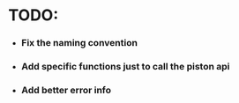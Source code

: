 # TODO:

- ### Fix the naming convention
- ### Add specific functions just to call the piston api
- ### Add better error info
